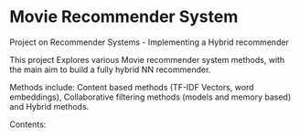 # Movie Recommender System
 Project on Recommender Systems - Implementing a Hybrid recommender 

This project Explores various Movie recommender system methods, with the main aim to build a fully hybrid NN recommender.

Methods include: Content based methods (TF-IDF Vectors, word embeddings), Collaborative filtering methods (models and memory based) and Hybrid methods.


Contents:







